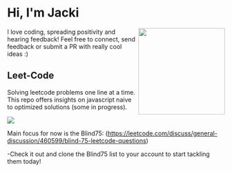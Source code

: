 # Hi, I'm Jacki

<img align='right' src='https://media.giphy.com/media/bcKmIWkUMCjVm/giphy.gif' width='200"'>
I love coding, spreading positivity and hearing feedback! Feel free to connect, send feedback or submit a PR with really cool ideas :)

## Leet-Code
Solving leetcode problems one line at a time. This repo offers insights on javascript naive to optimized solutions (some in progress).

![](https://imgur.com/a/BtI4tz0)

Main focus for now is the Blind75: (https://leetcode.com/discuss/general-discussion/460599/blind-75-leetcode-questions)

-Check it out and clone the Blind75 list to your account to start tackling them today!


